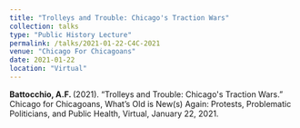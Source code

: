 ```yaml
---
title: "Trolleys and Trouble: Chicago's Traction Wars"
collection: talks
type: "Public History Lecture"
permalink: /talks/2021-01-22-C4C-2021
venue: "Chicago For Chicagoans"
date: 2021-01-22
location: "Virtual"
---
```


<b>Battocchio, A.F. </b>(2021). “Trolleys and Trouble: Chicago&apos;s Traction Wars.” Chicago for Chicagoans, What’s Old is New(s) Again: Protests, Problematic Politicians, and Public Health, Virtual, January 22, 2021.
